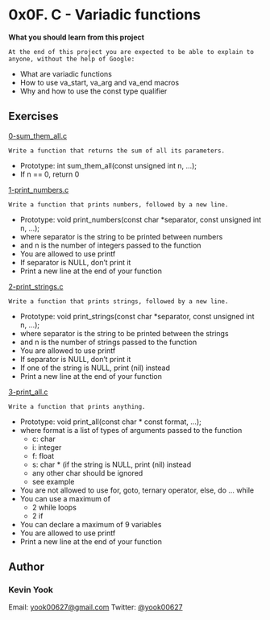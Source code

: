 # 0x0F. C - Variadic functions

**What you should learn from this project**

    At the end of this project you are expected to be able to explain to anyone, without the help of Google:

* What are variadic functions
* How to use va_start, va_arg and va_end macros
* Why and how to use the const type qualifier

## Exercises

[0-sum_them_all.c](./0-sum_them_all.c)
```
Write a function that returns the sum of all its parameters.
```
* Prototype: int sum_them_all(const unsigned int n, ...);
* If n == 0, return 0

[1-print_numbers.c](./1-print_numbers.c)
```
Write a function that prints numbers, followed by a new line.
```
* Prototype: void print_numbers(const char *separator, const unsigned int n, ...);
* where separator is the string to be printed between numbers
* and n is the number of integers passed to the function
* You are allowed to use printf
* If separator is NULL, don’t print it 
* Print a new line at the end of your function

[2-print_strings.c](./2-print_strings.c)
```
Write a function that prints strings, followed by a new line.
```
* Prototype: void print_strings(const char *separator, const unsigned int n, ...);
* where separator is the string to be printed between the strings
* and n is the number of strings passed to the function
* You are allowed to use printf
* If separator is NULL, don’t print it
* If one of the string is NULL, print (nil) instead
* Print a new line at the end of your function

[3-print_all.c](./3-print_all.c)
```
Write a function that prints anything.
```
* Prototype: void print_all(const char * const format, ...);
* where format is a list of types of arguments passed to the function
  * c: char
  * i: integer
  * f: float
  * s: char * (if the string is NULL, print (nil) instead
  * any other char should be ignored
  * see example
* You are not allowed to use for, goto, ternary operator, else, do ... while
* You can use a maximum of 
  * 2 while loops
  * 2 if
* You can declare a maximum of 9 variables
* You are allowed to use printf
* Print a new line at the end of your function

## Author
### Kevin Yook 
Email: <yook00627@gmail.com> Twitter: [@yook00627](https://twitter.com/yook00627)
